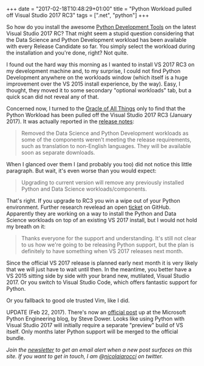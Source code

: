 +++
date = "2017-02-18T10:48:29+01:00"
title = "Python Workload pulled off Visual Studio 2017 RC3"
tags = [".net", "python"]
+++

So how do you install the awesome [Python Development Tools][1] on the latest
Visual Studio 2017 RC? That might seem a stupid question considering that the
Data Science and Python Development workload has been available with every
Release Candidate so far. You simply select the workload during the
installation and you're done, right? Not quite. 

I found out the hard way this morning as I wanted to install VS 2017 RC3 on my
development machine and, to my surprise, I could not find Python Development
anywhere on the workloads window (which itself is a huge improvement over the
VS 2015 install experience, by the way). Easy, I thought, they moved it to some
secondary "optional workloads" tab, but a quick scan did not reveal any of
that.

Concerned now, I turned to the [Oracle of All Things][2] only to find that the
Python Workload has been pulled off the Visual Studio 2017 RC3 (January 2017).
It was actually reported in the [release notes][3]:

> Removed the Data Science and Python Development workloads as some of the
> components weren’t meeting the release requirements, such as translation to
> non-English languages. They will be available soon as separate downloads. 

When I glanced over them I (and probably you too) did not notice this little
paragraph. But wait, it's even worse than you would expect:

> Upgrading to current version will remove any previously installed Python and
> Data Science workloads/components.

That's right. If you upgrade to RC3 you win a wipe out of your Python
environment. Further research revelead an open [ticket][4] on GitHub.
Apparently they are working on a way to install the Python and Data Science
workloads on top of an existing VS 2017 install, but I would not hold my breath
on it:

> Thanks everyone for the support and understanding. It's still not clear to us
> how we're going to be releasing Python support, but the plan is definitely to
> have something when VS 2017 releases next month. 

Since the official VS 2017 release is planned early next month it is very
likely that we will just have to wait until then. In the meantime, you better
have a VS 2015 sitting side by side with your brand new, mutilated, Visual
Studio 2017. Or you switch to Visual Studio Code, which offers fantastic
support for Python. 

Or you fallback to good ole trusted Vim, like I did.

UPDATE (Feb 22, 2017). There's now an [official post][5] up at the Microsoft
Python Engineering blog, by Steve Dower. Looks like using Python with Visual
Studio 2017 will initially require a separate "preview" build of VS itself.
Only months later Python support will be merged to the official bundle. 

*Join the [newsletter][nl] to get an email alert when a new post surfaces on
this site. If you want to get in touch, I am @[nicolaiarocci][tw] on twitter.*

[1]: https://www.visualstudio.com/vs/python/
[2]: https://www.google.com/?gfe_rd=cr&ei=Lh2oWNCJENCv8wfrtaqYDA&gws_rd=cr#q=python+tools+visual+studio+2017+rc3
[3]: https://www.visualstudio.com/en-us/news/releasenotes/vs2017-relnotes
[4]: https://github.com/Microsoft/PTVS/issues/2099
[5]: https://blogs.msdn.microsoft.com/pythonengineering/2017/02/22/python-in-vs2017/


[tw]: http://twitter.com/nicolaiarocci
[nl]: http://eepurl.com/b-_Pzz

